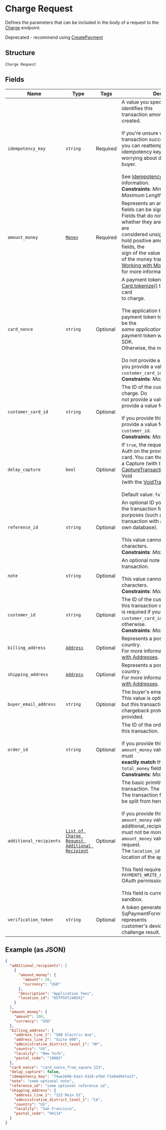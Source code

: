 
# Charge Request

Defines the parameters that can be included in the body of
a request to the [Charge](../../$e/Transactions/Charge) endpoint.

Deprecated - recommend using [CreatePayment](../../doc/api/payments.md#create-payment)

## Structure

`Charge Request`

## Fields

| Name | Type | Tags | Description |
|  --- | --- | --- | --- |
| `idempotency_key` | `string` | Required | A value you specify that uniquely identifies this<br>transaction among transactions you've created.<br><br>If you're unsure whether a particular transaction succeeded,<br>you can reattempt it with the same idempotency key without<br>worrying about double-charging the buyer.<br><br>See [Idempotency keys](../../https://developer.squareup.com/docs/working-with-apis/idempotency) for more information.<br>**Constraints**: *Minimum Length*: `1`, *Maximum Length*: `192` |
| `amount_money` | [`Money`](../../doc/models/money.md) | Required | Represents an amount of money. `Money` fields can be signed or unsigned.<br>Fields that do not explicitly define whether they are signed or unsigned are<br>considered unsigned and can only hold positive amounts. For signed fields, the<br>sign of the value indicates the purpose of the money transfer. See<br>[Working with Monetary Amounts](../../https://developer.squareup.com/docs/build-basics/working-with-monetary-amounts)<br>for more information. |
| `card_nonce` | `string` | Optional | A payment token generated from the [Card.tokenize()](../../https://developer.squareup.com/reference/sdks/web/payments/objects/Card#Card.tokenize) that represents the card<br>to charge.<br><br>The application that provides a payment token to this endpoint must be the<br>_same application_ that generated the payment token with the Web Payments SDK.<br>Otherwise, the nonce is invalid.<br><br>Do not provide a value for this field if you provide a value for<br>`customer_card_id`.<br>**Constraints**: *Maximum Length*: `192` |
| `customer_card_id` | `string` | Optional | The ID of the customer card on file to charge. Do<br>not provide a value for this field if you provide a value for `card_nonce`.<br><br>If you provide this value, you _must_ also provide a value for<br>`customer_id`.<br>**Constraints**: *Maximum Length*: `192` |
| `delay_capture` | `bool` | Optional | If `true`, the request will only perform an Auth on the provided<br>card. You can then later perform either a Capture (with the<br>[CaptureTransaction](../../doc/api/transactions.md#capture-transaction) endpoint) or a Void<br>(with the [VoidTransaction](../../doc/api/transactions.md#void-transaction) endpoint).<br><br>Default value: `false` |
| `reference_id` | `string` | Optional | An optional ID you can associate with the transaction for your own<br>purposes (such as to associate the transaction with an entity ID in your<br>own database).<br><br>This value cannot exceed 40 characters.<br>**Constraints**: *Maximum Length*: `40` |
| `note` | `string` | Optional | An optional note to associate with the transaction.<br><br>This value cannot exceed 60 characters.<br>**Constraints**: *Maximum Length*: `60` |
| `customer_id` | `string` | Optional | The ID of the customer to associate this transaction with. This field<br>is required if you provide a value for `customer_card_id`, and optional<br>otherwise.<br>**Constraints**: *Maximum Length*: `50` |
| `billing_address` | [`Address`](../../doc/models/address.md) | Optional | Represents a postal address in a country.<br>For more information, see [Working with Addresses](../../https://developer.squareup.com/docs/build-basics/working-with-addresses). |
| `shipping_address` | [`Address`](../../doc/models/address.md) | Optional | Represents a postal address in a country.<br>For more information, see [Working with Addresses](../../https://developer.squareup.com/docs/build-basics/working-with-addresses). |
| `buyer_email_address` | `string` | Optional | The buyer's email address, if available. This value is optional,<br>but this transaction is ineligible for chargeback protection if it is not<br>provided. |
| `order_id` | `string` | Optional | The ID of the order to associate with this transaction.<br><br>If you provide this value, the `amount_money` value of your request must<br>__exactly match__ the value of the order's `total_money` field.<br>**Constraints**: *Maximum Length*: `192` |
| `additional_recipients` | [`List of Charge Request Additional Recipient`](../../doc/models/charge-request-additional-recipient.md) | Optional | The basic primitive of multi-party transaction. The value is optional.<br>The transaction facilitated by you can be split from here.<br><br>If you provide this value, the `amount_money` value in your additional_recipients<br>must not be more than 90% of the `amount_money` value in the charge request.<br>The `location_id` must be the valid location of the app owner merchant.<br><br>This field requires the `PAYMENTS_WRITE_ADDITIONAL_RECIPIENTS` OAuth permission.<br><br>This field is currently not supported in sandbox. |
| `verification_token` | `string` | Optional | A token generated by SqPaymentForm's verifyBuyer() that represents<br>customer's device info and 3ds challenge result. |

## Example (as JSON)

```json
{
  "additional_recipients": [
    {
      "amount_money": {
        "amount": 20,
        "currency": "USD"
      },
      "description": "Application fees",
      "location_id": "057P5VYJ4A5X1"
    }
  ],
  "amount_money": {
    "amount": 200,
    "currency": "USD"
  },
  "billing_address": {
    "address_line_1": "500 Electric Ave",
    "address_line_2": "Suite 600",
    "administrative_district_level_1": "NY",
    "country": "US",
    "locality": "New York",
    "postal_code": "10003"
  },
  "card_nonce": "card_nonce_from_square_123",
  "delay_capture": false,
  "idempotency_key": "74ae1696-b1e3-4328-af6d-f1e04d947a13",
  "note": "some optional note",
  "reference_id": "some optional reference id",
  "shipping_address": {
    "address_line_1": "123 Main St",
    "administrative_district_level_1": "CA",
    "country": "US",
    "locality": "San Francisco",
    "postal_code": "94114"
  }
}
```

